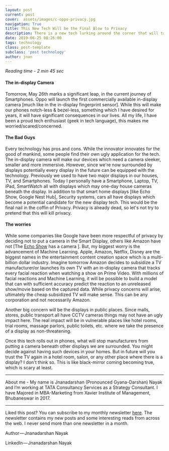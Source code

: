```yaml
---
layout: post
current: post
cover:  assets/images/c-oppo-privacy.jpg
navigation: True
title: This New Tech Will be the Final Blow to Privacy
description: There is a new tech lurking around the corner that will take concerns about privacy to the next level
date: 2019-06-25 08:26:00
tags: technology
class: post-template
subclass: 'post technology'
author: jnan
---
```

*Reading time - 2 min 45 sec*

#### The in-display Camera
Tomorrow, May 26th marks a significant leap, in the current journey of Smartphones. Oppo will launch the first commercially available in-display camera [much like in the in-display fingerprint sensor]. While this will make our phones notch-less & bezel-less, something which I have desired for years, it will have significant consequences in our lives. All my life, I have been a proud tech enthusiast (geek in tech language), this makes me worried/scared/concerned.

#### The Bad Guys
Every technology has pros and cons. While the innovator innovates for the good of mankind, some people find their own ugly application for the tech. The in-display camera will make our devices which need a camera sleeker, smaller and more immersive.  However, since we're now surrounded by displays potentially every display in the future can be equipped with the technology. Previously we used to have two major displays in our houses, TV, and Smartphones. Today I personally have a Smartphone, Laptop, TV, iPad, SmartWatch all with displays which may one-day house cameras beneath the display. In addition to that smart home displays [like Echo Show, Google Nest Hub], Security systems, cars all have displays which become a potential candidate for the new display tech. This would be the final nail in the coffin of Privacy. Privacy is already dead, so let's not try to pretend that this will kill privacy.  

#### The worries
While some companies like Google have been more respectful of privacy by deciding not to put a camera in the Smart Display, others like Amazon have not [The [Echo Show](https://www.amazon.com/All-new-Echo-Show-2nd-Gen/dp/B077SXWSRP) has a camera ]. But, my biggest worry is the advancement of Machine Learning. Apple, Amazon, Netflix, Disney are the biggest names in the entertainment content creation space which is a multi-billion dollar industry. Imagine tomorrow Amazon decides to subsidize a TV manufacturer/or launches its own TV with an in-display camera that tracks every facial reaction when watching a show on Prime Video. With millions of facial reactions and  Machine Learning, it will be possible to build a model that can with sufficient accuracy predict the reaction to an unreleased show/movie based on the captured data. While privacy concerns will arise, ultimately the cheap subsidized TV will make sense. This can be any corporation and not necessarily Amazon.

Another big concern will be the displays in public places. Since malls, stores, public transport all have CCTV cameras things may not have an ugly impact here. The real impact will be in vulnerable places like hotel rooms, trial rooms, massage parlors, public toilets, etc. where we take the presence of a display as non-threatening.

Once this tech rolls out in phones, what will stop manufacturers from putting a camera beneath other displays we are surrounded.  You might decide against having such devices in your homes. But in future will you trust the TV again in a hotel room, salon, or any other place where there is a display? I don't think so. This is like black-mirror coming becoming true, which is scary at least.

***
About me - My name is Jnanadarshan (Pronounced Gyana-Darshan) Nayak and I’m working at TATA Consultancy Services as a Strategy Consultant. I have Majored in MBA-Marketing from Xavier Institute of Management, Bhubaneswar in 2017.

***
Liked this post? You can subscribe to my monthly newsletter [here](http://go.jdnayak.com/2hDwHVw). The newsletter contains my new posts and some interesting reads from across the web. I never send more than one newsletter in a month.

Author — Jnanadarshan Nayak

LinkedIn — Jnanadarshan Nayak

<script type="text/javascript" src="//downloads.mailchimp.com/js/signup-forms/popup/embed.js" data-dojo-config="usePlainJson: true, isDebug: false"></script><script type="text/javascript">require(["mojo/signup-forms/Loader"], function(L) { L.start({"baseUrl":"mc.us14.list-manage.com","uuid":"8991ef78ed397f79182ba03b3","lid":"09d8d0a5de"}) })</script>
